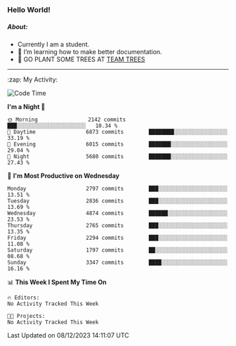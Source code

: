 ### Hello World!

##### About:
- Currently I am a student.
- 🌱 I’m learning how to make better documentation.
- 🌱 GO PLANT SOME TREES AT [TEAM TREES](https://teamtrees.org/)

---
  <summary>:zap: My Activity:</summary>
  
<!--START_SECTION:waka-->
![Code Time](http://img.shields.io/badge/Code%20Time-1%2C267%20hrs%2047%20mins-blue)

**I'm a Night 🦉** 

```text
🌞 Morning                2142 commits        ███░░░░░░░░░░░░░░░░░░░░░░   10.34 % 
🌆 Daytime                6873 commits        ████████░░░░░░░░░░░░░░░░░   33.19 % 
🌃 Evening                6015 commits        ███████░░░░░░░░░░░░░░░░░░   29.04 % 
🌙 Night                  5680 commits        ███████░░░░░░░░░░░░░░░░░░   27.43 % 
```
📅 **I'm Most Productive on Wednesday** 

```text
Monday                   2797 commits        ███░░░░░░░░░░░░░░░░░░░░░░   13.51 % 
Tuesday                  2836 commits        ███░░░░░░░░░░░░░░░░░░░░░░   13.69 % 
Wednesday                4874 commits        ██████░░░░░░░░░░░░░░░░░░░   23.53 % 
Thursday                 2765 commits        ███░░░░░░░░░░░░░░░░░░░░░░   13.35 % 
Friday                   2294 commits        ███░░░░░░░░░░░░░░░░░░░░░░   11.08 % 
Saturday                 1797 commits        ██░░░░░░░░░░░░░░░░░░░░░░░   08.68 % 
Sunday                   3347 commits        ████░░░░░░░░░░░░░░░░░░░░░   16.16 % 
```


📊 **This Week I Spent My Time On** 

```text
🔥 Editors: 
No Activity Tracked This Week

🐱‍💻 Projects: 
No Activity Tracked This Week
```


 Last Updated on 08/12/2023 14:11:07 UTC
<!--END_SECTION:waka-->
